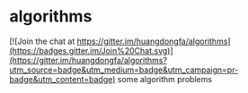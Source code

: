 # algorithms

[![Join the chat at https://gitter.im/huangdongfa/algorithms](https://badges.gitter.im/Join%20Chat.svg)](https://gitter.im/huangdongfa/algorithms?utm_source=badge&utm_medium=badge&utm_campaign=pr-badge&utm_content=badge)
some algorithm problems
